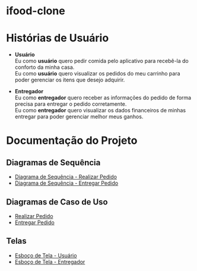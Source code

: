 # ifood-clone
# Histórias de Usuário

- **Usuário**  
  Eu como **usuário** quero pedir comida pelo aplicativo para recebê-la do conforto da minha casa.  
  Eu como **usuário** quero visualizar os pedidos do meu carrinho para poder gerenciar os itens que desejo adquirir.  

- **Entregador**  
  Eu como **entregador** quero receber as informações do pedido de forma precisa para entregar o pedido corretamente.  
  Eu como **entregador** quero visualizar os dados financeiros de minhas entregar para poder gerenciar melhor meus ganhos.

# Documentação do Projeto

## Diagramas de Sequência
- [Diagrama de Sequência - Realizar Pedido](./Diagrama%20de%20Sequência%20-%20Realizar%20Pedido.png)
- [Diagrama de Sequência - Entregar Pedido](./Diagrama%20de%20Sequência%20-%20Entregar%20Pedido.png)  

## Diagramas de Caso de Uso
- [Realizar Pedido](./Realizar%20Pedido.png)  
- [Entregar Pedido](./Entregar%20Pedido.png)  

## Telas
- [Esboço de Tela - Usuário](./Esboço%20de%20Tela%20-%20Usuário.png)  
- [Esboço de Tela - Entregador](./Esboço%20de%20Tela%20-%20Entregador.png)  

